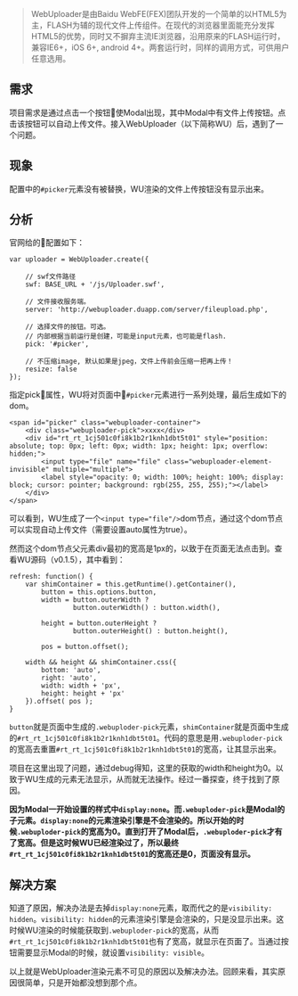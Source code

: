 > WebUploader是由Baidu WebFE(FEX)团队开发的一个简单的以HTML5为主，FLASH为辅的现代文件上传组件。在现代的浏览器里面能充分发挥HTML5的优势，同时又不摒弃主流IE浏览器，沿用原来的FLASH运行时，兼容IE6+，iOS 6+, android 4+。两套运行时，同样的调用方式，可供用户任意选用。

## 需求
项目需求是通过点击一个按钮使Modal出现，其中Modal中有文件上传按钮。点击该按钮可以自动上传文件。接入WebUploader（以下简称WU）后，遇到了一个问题。

## 现象
配置中的`#picker`元素没有被替换，WU渲染的文件上传按钮没有显示出来。

## 分析
官网给的配置如下：
```
var uploader = WebUploader.create({

    // swf文件路径
    swf: BASE_URL + '/js/Uploader.swf',

    // 文件接收服务端。
    server: 'http://webuploader.duapp.com/server/fileupload.php',

    // 选择文件的按钮。可选。
    // 内部根据当前运行是创建，可能是input元素，也可能是flash.
    pick: '#picker',

    // 不压缩image, 默认如果是jpeg，文件上传前会压缩一把再上传！
    resize: false
});
```
指定pick属性，WU将对页面中`#picker`元素进行一系列处理，最后生成如下的dom。
```
<span id="picker" class="webuploader-container">
    <div class="webuploader-pick">xxxx</div>
    <div id="rt_rt_1cj501c0fi8k1b2r1knh1dbt5t01" style="position: absolute; top: 0px; left: 0px; width: 1px; height: 1px; overflow: hidden;">
        <input type="file" name="file" class="webuploader-element-invisible" multiple="multiple">
        <label style="opacity: 0; width: 100%; height: 100%; display: block; cursor: pointer; background: rgb(255, 255, 255);"></label>
    </div>
</span>
```
可以看到，WU生成了一个`<input type="file"/>`dom节点，通过这个dom节点可以实现自动上传文件（需要设置auto属性为true）。

然而这个dom节点父元素div最初的宽高是1px的，以致于在页面无法点击到。查看WU源码（v0.1.5），其中看到：
```
refresh: function() {
    var shimContainer = this.getRuntime().getContainer(),
        button = this.options.button,
        width = button.outerWidth ?
                button.outerWidth() : button.width(),
    
        height = button.outerHeight ?
                button.outerHeight() : button.height(),
    
        pos = button.offset();
    
    width && height && shimContainer.css({
        bottom: 'auto',
        right: 'auto',
        width: width + 'px',
        height: height + 'px'
    }).offset( pos );
}        
```
`button`就是页面中生成的`.webuploder-pick`元素，`shimContainer`就是页面中生成的`#rt_rt_1cj501c0fi8k1b2r1knh1dbt5t01`。代码的意思是用`.webuploder-pick`的宽高去重置`#rt_rt_1cj501c0fi8k1b2r1knh1dbt5t01`的宽高，让其显示出来。

项目在这里出现了问题，通过debug得知，这里的获取的width和height为0。以致于WU生成的元素无法显示，从而就无法操作。经过一番探查，终于找到了原因。

**因为Modal一开始设置的样式中`display:none`。而`.webuploder-pick`是Modal的子元素。`display:none`的元素渲染引擎是不会渲染的。所以开始的时候`.webuploder-pick`的宽高为0。直到打开了Modal后，`.webuploder-pick`才有了宽高。但是这时候WU已经渲染过了，所以最终`#rt_rt_1cj501c0fi8k1b2r1knh1dbt5t01`的宽高还是0，页面没有显示。**

## 解决方案
知道了原因，解决办法是去掉`display:none`元素，取而代之的是`visibility: hidden`。`visibility: hidden`的元素渲染引擎是会渲染的，只是没显示出来。这时候WU渲染的时候能获取到`.webuploder-pick`的宽高，从而`#rt_rt_1cj501c0fi8k1b2r1knh1dbt5t01`也有了宽高，就显示在页面了。当通过按钮需要显示Modal的时候，就设置`visibility: visible`。

以上就是WebUploader渲染元素不可见的原因以及解决办法。回顾来看，其实原因很简单，只是开始都没想到那个点。

